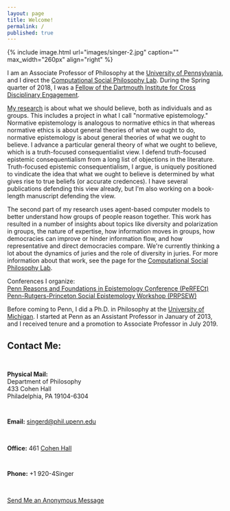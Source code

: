 ```yaml
---
layout: page
title: Welcome!
permalink: /
published: true
---
```

<div style="width: 100%;" markdown="1">
{% include image.html url="images/singer-2.jpg" caption="" max_width="260px" align="right" %}

I am an Associate Professor of Philosophy at the [University of Pennsylvania](http://philosophy.sas.upenn.edu/), and I direct the [Computational Social Philosophy Lab](/CSPL/).  During the Spring quarter of 2018, I was a [Fellow of the Dartmouth Institute for Cross Disciplinary Engagement](http://ice.dartmouth.edu/fellows-program/daniel-singer).

[My research](http://www.danieljsinger.com/research/) is about what we should believe, both as individuals and as groups. This includes a project in what I call "normative epistemology." Normative epistemology is analogous to normative ethics in that whereas normative ethics is about general theories of what we ought to do, normative epistemology is about general theories of what we ought to believe. I advance a particular general theory of what we ought to believe, which is a truth-focused consequentialist view. I defend truth-focused epistemic consequentialism from a long list of objections in the literature. Truth-focused epistemic consequentialism, I argue, is uniquely positioned to vindicate the idea that what we ought to believe is determined by what gives rise to true beliefs (or accurate credences). I have several publications defending this view already, but I'm also working on a book-length manuscript defending the view.

The second part of my research uses agent-based computer models to better understand how groups of people reason together. This work has resulted in a number of insights about topics like diversity and polarization in groups, the nature of expertise, how information moves in groups, how democracies can improve or hinder information flow, and how representative and direct democracies compare. We're currently thinking a lot about the dynamics of juries and the role of diversity in juries. For more information about that work, see the page for the [Computational Social Philosophy Lab](/CSPL/).

Conferences I organize:  
[Penn Reasons and Foundations in Epistemology Conference (PeRFECt)](http://www.danieljsinger.com/PeRFECt5/)  
[Penn-Rutgers-Princeton Social Epistemology Workshop (PRPSEW)](http://www.danieljsinger.com/PRPSEW/)

Before coming to Penn, I did a Ph.D. in Philosophy at the [University of Michigan](http://www.lsa.umich.edu/philosophy/). I started at Penn as an Assistant Professor in January of 2013, and I received tenure and a promotion to Associate Professor in July 2019.
</div>


<a id="contact"></a>
<h2>Contact Me:</h2>

<div class="grid-container outline">
  <div class="row" style="padding-bottom: 1em">
    <div class="col-2" style="padding-top: 1em;">
    <p><b>Physical Mail:</b><br />
      Department of Philosophy<br />
      433 Cohen Hall<br />
      Philadelphia, PA 19104-6304</p>
    </div>
    <div class="col-2" style="padding-top: 1em;">
      <p><b>Email:</b> <a href="mailto:singerd@phil.upenn.edu">singerd@phil.upenn.edu</a></p>
      <br />
      <p><b>Office:</b> 461 <a href="http://www.facilities.upenn.edu/maps/locations/cohen-hall-claudia">Cohen Hall</a></p>
    </div>
    <div class="col-2" style="padding-top: 1em;">
      <p><b>Phone:</b> +1 920-4Singer</p>
      <br />
      <p><a href="http://www.danieljsinger.com/anonmessage/">Send Me an Anonymous Message</a></p>
    </div>
  </div>
</div>

